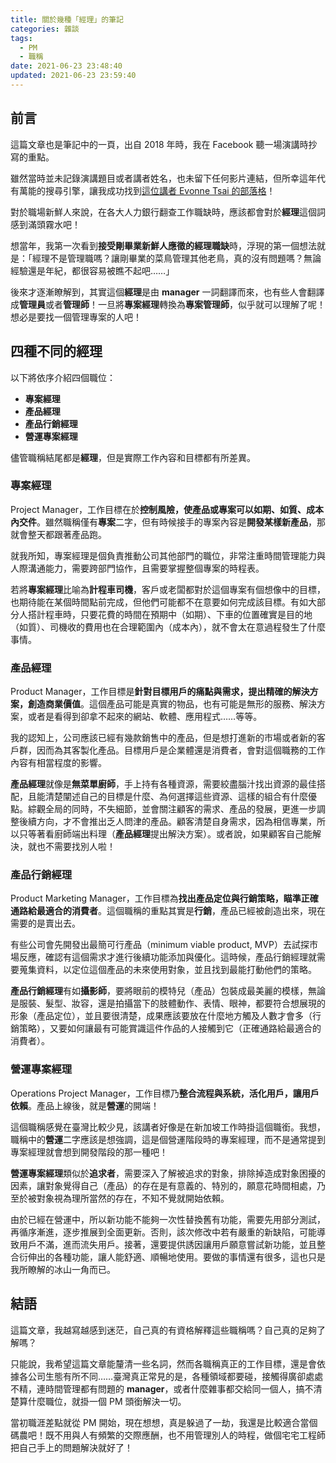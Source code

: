 ```yaml
---
title: 關於幾種「經理」的筆記
categories: 雜談
tags:
  - PM
  - 職稱
date: 2021-06-23 23:48:40
updated: 2021-06-23 23:59:40
---
```



## 前言

這篇文章也是筆記中的一頁，出自 2018 年時，我在 Facebook 聽一場演講時抄寫的重點。

雖然當時並未記錄演講題目或者講者姓名，也未留下任何影片連結，但所幸這年代有萬能的搜尋引擎，讓我成功找到[這位講者 Evonne Tsai 的部落格][]！
<!-- more -->

對於職場新鮮人來說，在各大人力銀行翻查工作職缺時，應該都會對於**經理**這個詞感到滿頭霧水吧！

想當年，我第一次看到**接受剛畢業新鮮人應徵的經理職缺**時，浮現的第一個想法就是：「經理不是管理職嗎？讓剛畢業的菜鳥管理其他老鳥，真的沒有問題嗎？無論經驗還是年紀，都很容易被瞧不起吧……」

後來才逐漸瞭解到，其實這個**經理**是由 **manager** 一詞翻譯而來，也有些人會翻譯成**管理員**或者**管理師**！一旦將**專案經理**轉換為**專案管理師**，似乎就可以理解了呢！想必是要找一個管理專案的人吧！

## 四種不同的經理

以下將依序介紹四個職位：

- **專案經理**
- **產品經理**
- **產品行銷經理**
- **營運專案經理**

儘管職稱結尾都是**經理**，但是實際工作內容和目標都有所差異。

### 專案經理

Project Manager，工作目標在於**控制風險，使產品或專案可以如期、如質、成本內交件**。雖然職稱僅有**專案**二字，但有時候接手的專案內容是**開發某樣新產品**，那就會整天都跟著產品跑。

就我所知，專案經理是個負責推動公司其他部門的職位，非常注重時間管理能力與人際溝通能力，需要跨部門協作，且需要掌握整個專案的時程表。

若將**專案經理**比喻為**計程車司機**，客戶或老闆都對於這個專案有個想像中的目標，也期待能在某個時間點前完成，但他們可能都不在意要如何完成該目標。有如大部分人搭計程車時，只要花費的時間在預期中（如期）、下車的位置確實是目的地（如質）、司機收的費用也在合理範圍內（成本內），就不會太在意過程發生了什麼事情。

### 產品經理

Product Manager，工作目標是**針對目標用戶的痛點與需求，提出精確的解決方案，創造商業價值**。這個產品可能是真實的物品，也有可能是無形的服務、解決方案，或者是看得到卻拿不起來的網站、軟體、應用程式……等等。

我的認知上，公司應該已經有幾款銷售中的產品，但是想打進新的市場或者新的客戶群，因而為其客製化產品。目標用戶是企業體還是消費者，會對這個職務的工作內容有相當程度的影響。

**產品經理**就像是**無菜單廚師**，手上持有各種資源，需要絞盡腦汁找出資源的最佳搭配，且能清楚闡述自己的目標是什麼、為何選擇這些資源、這樣的組合有什麼優點。綜觀全局的同時，不失細節，並會關注顧客的需求、產品的發展，更進一步調整後續方向，才不會推出乏人問津的產品。顧客清楚自身需求，因為相信專業，所以只等著看廚師端出料理（**產品經理**提出解決方案）。或者說，如果顧客自己能解決，就也不需要找別人啦！

### 產品行銷經理

Product Marketing Manager，工作目標為**找出產品定位與行銷策略，瞄準正確通路給最適合的消費者**。這個職稱的重點其實是**行銷**，產品已經被創造出來，現在需要的是賣出去。

有些公司會先開發出最簡可行產品（minimum viable product, MVP）去試探市場反應，確認有這個需求才進行後續功能添加與優化。這時候，產品行銷經理就需要蒐集資料，以定位這個產品的未來使用對象，並且找到最能打動他們的策略。

**產品行銷經理**有如**攝影師**，要將眼前的模特兒（產品）包裝成最美麗的模樣，無論是服裝、髮型、妝容，還是拍攝當下的肢體動作、表情、眼神，都要符合想展現的形象（產品定位），並且要很清楚，成果應該要放在什麼地方觸及人數才會多（行銷策略），又要如何讓最有可能賞識這件作品的人接觸到它（正確通路給最適合的消費者）。

### 營運專案經理

Operations Project Manager，工作目標乃**整合流程與系統，活化用戶，讓用戶依賴**。產品上線後，就是**營運**的開端！

這個職稱感覺在臺灣比較少見，該講者好像是在新加坡工作時掛這個職銜。我想，職稱中的**營運**二字應該是想強調，這是個營運階段時的專案經理，而不是通常提到專案經理就會想到開發階段的那一種吧！

**營運專案經理**類似於**追求者**，需要深入了解被追求的對象，排除掉造成對象困擾的因素，讓對象覺得自己（產品）的存在是有意義的、特別的，願意花時間相處，乃至於被對象視為理所當然的存在，不知不覺就開始依賴。

由於已經在營運中，所以新功能不能夠一次性替換舊有功能，需要先用部分測試，再循序漸進，逐步推展到全面更新。否則，該次修改中若有嚴重的新缺陷，可能導致用戶不滿，進而流失用戶。接著，還要提供誘因讓用戶願意嘗試新功能，並且整合衍伸出的各種功能，讓人能舒適、順暢地使用。要做的事情還有很多，這也只是我所瞭解的冰山一角而已。

## 結語

這篇文章，我越寫越感到迷茫，自己真的有資格解釋這些職稱嗎？自己真的足夠了解嗎？

只能說，我希望這篇文章能釐清一些名詞，然而各職稱真正的工作目標，還是會依據各公司生態有所不同……臺灣真正常見的是，各種領域都要碰，接觸得廣卻處處不精，連時間管理都有問題的 **manager**，或者什麼雜事都交給同一個人，搞不清楚算什麼職位，就掛一個 PM 頭銜解決一切。

當初職涯差點就從 PM 開始，現在想想，真是躲過了一劫，我還是比較適合當個碼農吧！既不用與人有頻繁的交際應酬，也不用管理別人的時程，做個宅宅工程師把自己手上的問題解決就好了！

[這位講者 Evonne Tsai 的部落格]: https://evonneyifangtsai.medium.com/ "Evonne Tsai"
